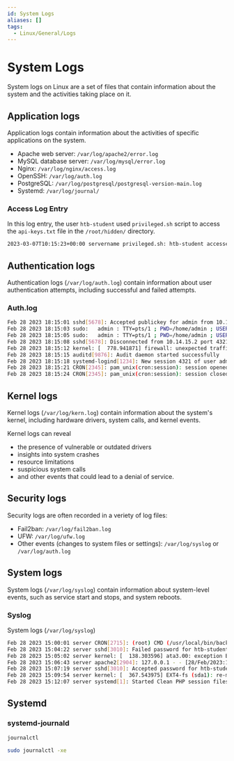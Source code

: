 ```yaml
---
id: System Logs
aliases: []
tags:
  - Linux/General/Logs
---
```


# System Logs

System logs on Linux are a set of files that contain information about the
system and the activities taking place on it.

<!-- Application logs {{{-->
## Application logs

Application logs contain information about the activities of specific
applications on the system.

- Apache web server: `/var/log/apache2/error.log`
- MySQL database server: `/var/log/mysql/error.log`
- Nginx: `/var/log/nginx/access.log`
- OpenSSH: `/var/log/auth.log`
- PostgreSQL: `/var/log/postgresql/postgresql-version-main.log`
- Systemd: `/var/log/journal/`

### Access Log Entry

In this log entry, the user `htb-student` used `privileged.sh` script to access
the `api-keys.txt` file in the `/root/hidden/` directory.

```sh
2023-03-07T10:15:23+00:00 servername privileged.sh: htb-student accessed /root/hidden/api-keys.txt
```
<!-- }}} -->

<!-- Authentication logs {{{-->
## Authentication logs

Authentication logs (`/var/log/auth.log`) contain information about user
authentication attempts, including successful and failed attempts.

### Auth.log

```sh
Feb 28 2023 18:15:01 sshd[5678]: Accepted publickey for admin from 10.14.15.2 port 43210 ssh2: RSA SHA256:+KjEzN2cVhIW/5uJpVX9n5OB5zVJ92FtCZxVzzcKjw
Feb 28 2023 18:15:03 sudo:   admin : TTY=pts/1 ; PWD=/home/admin ; USER=root ; COMMAND=/bin/bash
Feb 28 2023 18:15:05 sudo:   admin : TTY=pts/1 ; PWD=/home/admin ; USER=root ; COMMAND=/usr/bin/apt-get install netcat-traditional
Feb 28 2023 18:15:08 sshd[5678]: Disconnected from 10.14.15.2 port 43210 [preauth]
Feb 28 2023 18:15:12 kernel: [  778.941871] firewall: unexpected traffic allowed on port 22
Feb 28 2023 18:15:15 auditd[9876]: Audit daemon started successfully
Feb 28 2023 18:15:18 systemd-logind[1234]: New session 4321 of user admin.
Feb 28 2023 18:15:21 CRON[2345]: pam_unix(cron:session): session opened for user root by (uid=0)
Feb 28 2023 18:15:24 CRON[2345]: pam_unix(cron:session): session closed for user root
```
<!-- }}} -->

<!-- Kernel logs {{{-->
## Kernel logs

Kernel logs (`/var/log/kern.log`) contain information about the system's kernel,
including hardware drivers, system calls, and kernel events.

Kernel logs can reveal
- the presence of vulnerable or outdated drivers
- insights into system crashes
- resource limitations
- suspicious system calls
- and other events that could lead to a denial of service.
<!-- }}} -->

<!-- Security logs {{{-->
## Security logs

Security logs are often recorded in a veriety of log files:

- Fail2ban: `/var/log/fail2ban.log`
- UFW: `/var/log/ufw.log`
- Other events (changes to system files or settings): `/var/log/syslog` or
  `/var/log/auth.log`
<!-- }}} -->

<!-- System logs {{{-->
## System logs

System logs (`/var/log/syslog`) contain information about system-level events,
such as service start and stops, and system reboots.

### Syslog

System logs (`/var/log/syslog`)

```sh
Feb 28 2023 15:00:01 server CRON[2715]: (root) CMD (/usr/local/bin/backup.sh)
Feb 28 2023 15:04:22 server sshd[3010]: Failed password for htb-student from 10.14.15.2 port 50223 ssh2
Feb 28 2023 15:05:02 server kernel: [  138.303596] ata3.00: exception Emask 0x0 SAct 0x0 SErr 0x0 action 0x6 frozen
Feb 28 2023 15:06:43 server apache2[2904]: 127.0.0.1 - - [28/Feb/2023:15:06:43 +0000] "GET /index.html HTTP/1.1" 200 13484 "-" "Mozilla/5.0 (Windows NT 10.0; Win64; x64) AppleWebKit/537.36 (KHTML, like Gecko) Chrome/80.0.3987.149 Safari/537.36"
Feb 28 2023 15:07:19 server sshd[3010]: Accepted password for htb-student from 10.14.15.2 port 50223 ssh2
Feb 28 2023 15:09:54 server kernel: [  367.543975] EXT4-fs (sda1): re-mounted. Opts: errors=remount-ro
Feb 28 2023 15:12:07 server systemd[1]: Started Clean PHP session files.
```
<!-- }}} -->

<!-- Systemd {{{-->
## Systemd

### systemd-journald

```sh
journalctl
```

```sh
sudo journalctl -xe
```
<!-- }}} -->

